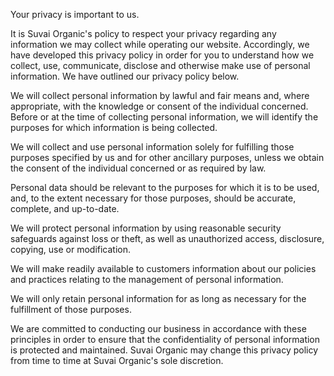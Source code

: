 Your privacy is important to us.

It is Suvai Organic's policy to respect your privacy regarding any information we may collect while operating our website. Accordingly, we have developed this privacy policy in order for you to understand how we collect, use, communicate, disclose and otherwise make use of personal information. We have outlined our privacy policy below.

We will collect personal information by lawful and fair means and, where appropriate, with the knowledge or consent of the individual concerned.
Before or at the time of collecting personal information, we will identify the purposes for which information is being collected.

We will collect and use personal information solely for fulfilling those purposes specified by us and for other ancillary purposes, unless we obtain the consent of the individual concerned or as required by law.

Personal data should be relevant to the purposes for which it is to be used, and, to the extent necessary for those purposes, should be accurate, complete, and up-to-date.

We will protect personal information by using reasonable security safeguards against loss or theft, as well as unauthorized access, disclosure, copying, use or modification.

We will make readily available to customers information about our policies and practices relating to the management of personal information.

We will only retain personal information for as long as necessary for the fulfillment of those purposes.

We are committed to conducting our business in accordance with these principles in order to ensure that the confidentiality of personal information is protected and maintained. Suvai Organic may change this privacy policy from time to time at Suvai Organic's sole discretion.
